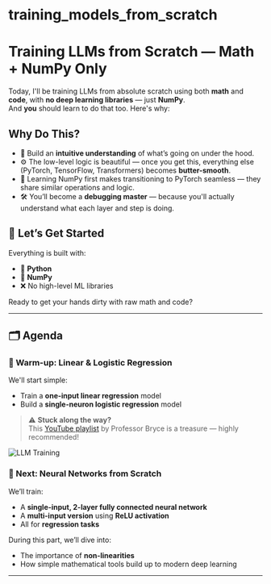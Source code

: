 # training_models_from_scratch

# Training LLMs from Scratch — Math + NumPy Only

Today, I'll be training LLMs from absolute scratch using both **math** and **code**, with **no deep learning libraries** — just **NumPy**.  
And **you** should learn to do that too. Here's why:

## Why Do This?

- 🧠 Build an **intuitive understanding** of what’s going on under the hood.  
- ⚙️ The low-level logic is beautiful — once you get this, everything else (PyTorch, TensorFlow, Transformers) becomes **butter-smooth**.
- 🔁 Learning NumPy first makes transitioning to PyTorch seamless — they share similar operations and logic.
- 🛠️ You’ll become a **debugging master** — because you'll actually understand what each layer and step is doing.



## 🚀 Let’s Get Started

Everything is built with:
- 🐍 **Python**
- 🧮 **NumPy**
- ❌ No high-level ML libraries

Ready to get your hands dirty with raw math and code?

---

## 🗂️ Agenda

### 🔹 Warm-up: Linear & Logistic Regression

We'll start simple:
- Train a **one-input linear regression** model
- Build a **single-neuron logistic regression** model

> ⚠️ **Stuck along the way?**  
> This [YouTube playlist](https://youtube.com/playlist?list=PLeM4O8deP8GO3vIx_9eboO9tVpUKHYqRg&si=_qPsNeX3TuMZS9sf) by Professor Bryce is a treasure — highly recommended!


![LLM Training](“image”)


### 🔸 Next: Neural Networks from Scratch

We’ll train:
- A **single-input, 2-layer fully connected neural network**  
- A **multi-input version** using **ReLU activation**  
- All for **regression tasks**

During this part, we’ll dive into:
- The importance of **non-linearities**
- How simple mathematical tools build up to modern deep learning

---


